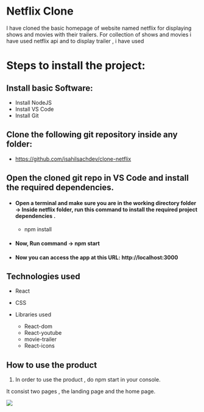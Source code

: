 # Netflix Clone

I have cloned the basic homepage of website named netflix for displaying shows and movies with their trailers.
For collection of shows and movies i have used netflix api and to display trailer , i have used 

# Steps to install the project:

## Install basic Software:

- Install NodeJS
- Install VS Code
- Install Git

## Clone the following git repository inside any folder:

- https://github.com/isahilsachdev/clone-netflix

## Open the cloned git repo in VS Code and install the required dependencies.

- #### Open a terminal and make sure you are in the working directory folder -> Inside netflix folder, run this command to install the required project dependencies .

  - npm install

- #### Now, Run command -> npm start

- #### Now you can access the app at this URL: http://localhost:3000

## Technologies used

- React
- CSS
- Libraries used
  
  - React-dom
  - React-youtube
  - movie-trailer
  - React-icons

## How to use the product

1.  In order to use the product , do npm start in your console.


It consist two pages , the landing page and the home page.

<img src="./1.png" />
